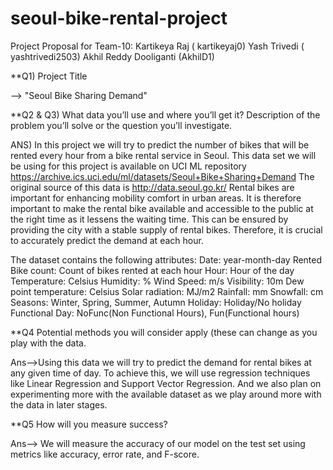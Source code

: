 # seoul-bike-rental-project

Project Proposal for Team-10: Kartikeya Raj ( kartikeyaj0)
                              Yash Trivedi  ( yashtrivedi2503)
                              Akhil Reddy Dooliganti (AkhilD1)
 
 
**Q1) Project Title

--> "Seoul Bike Sharing Demand"

**Q2 & Q3) What data you’ll use and where you’ll get it? Description of the problem you’ll solve or the question you’ll investigate.

ANS) In this project we will try to predict the number of bikes that will be rented every hour from a bike rental service in Seoul. This data set we will be using for this project is available on UCI ML repository https://archive.ics.uci.edu/ml/datasets/Seoul+Bike+Sharing+Demand 
The original source of this data is http://data.seoul.go.kr/
Rental bikes are important for enhancing mobility comfort in urban areas. It is therefore important to make the rental bike available and accessible to the public at the right time as it lessens the waiting time. This can be ensured by providing the city with a stable supply of rental bikes. Therefore, it is crucial to accurately predict the demand at each hour.

The dataset contains the following attributes:
Date: year-month-day
Rented Bike count: Count of bikes rented at each hour
Hour: Hour of the day
Temperature: Celsius
Humidity:  %
Wind Speed: m/s
Visibility: 10m
Dew point temperature: Celsius
Solar radiation: MJ/m2
Rainfall: mm
Snowfall: cm
Seasons: Winter, Spring, Summer, Autumn
Holiday: Holiday/No holiday
Functional Day: NoFunc(Non Functional Hours), Fun(Functional hours)

**Q4 Potential methods you will consider apply (these can change as you play with the data.

Ans-->Using this data we will try to predict the demand for rental bikes at any given time of day.  To achieve this, we will use regression techniques like Linear Regression and Support Vector Regression. And we also plan on experimenting more with the available dataset as we play around more with the data in later stages.

**Q5 How will you measure success?

Ans--> We will measure the accuracy of our model on the test set using metrics like accuracy, error rate, and F-score.

